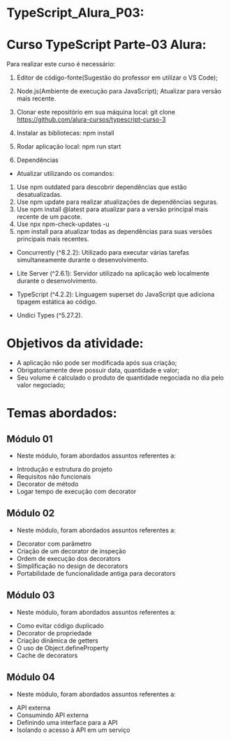 # TypeScript_Alura_P03:
# Curso TypeScript Parte-03 Alura:

Para realizar este curso é necessário:
1. Editor de código-fonte(Sugestão do professor em utilizar o VS Code);

2. Node.js(Ambiente de execução para JavaScript);
Atualizar para versão mais recente.

3. Clonar este repositório em sua máquina local:
git clone https://github.com/alura-cursos/typescript-curso-3

4. Instalar as bibliotecas:
npm install

5. Rodar aplicação local:
npm run start

6. Dependências
- Atualizar utilizando os comandos:
1. Use npm outdated para descobrir dependências que estão desatualizadas.
2. Use npm update para realizar atualizações de dependências seguras.
3. Use npm install <packagename>@latest para atualizar para a versão principal mais recente de um pacote.
4. Use npx npm-check-updates -u 
5. npm install para atualizar todas as dependências para suas versões principais mais recentes.

- Concurrently (^8.2.2): Utilizado para executar várias tarefas simultaneamente durante o desenvolvimento.

- Lite Server (^2.6.1): Servidor utilizado na aplicação web localmente durante o desenvolvimento.

- TypeScript (^4.2.2): Linguagem superset do JavaScript que adiciona tipagem estática ao código.

- Undici Types (^5.27.2).

# Objetivos da atividade:
- A aplicação não pode ser modificada após sua criação;
- Obrigatoriamente deve possuir data, quantidade e valor;
- Seu volume é calculado o produto de quantidade negociada no dia pelo valor negociado;

# Temas abordados:

## Módulo 01
- Neste módulo, foram abordados assuntos referentes a:
* Introdução e estrutura do projeto
* Requisitos não funcionais
* Decorator de método
* Logar tempo de execução com decorator

## Módulo 02
- Neste módulo, foram abordados assuntos referentes a:
* Decorator com parâmetro
* Criação de um decorator de inspeção
* Ordem de execução dos decorators
* Simplificação no design de decorators
* Portabilidade de funcionalidade antiga para decorators

## Módulo 03
- Neste módulo, foram abordados assuntos referentes a:
* Como evitar código duplicado
* Decorator de propriedade
* Criação dinâmica de getters
* O uso de Object.defineProperty
* Cache de decorators

## Módulo 04
- Neste módulo, foram abordados assuntos referentes a:
* API externa
* Consumindo API externa
* Definindo uma interface para a API
* Isolando o acesso à API em um serviço
